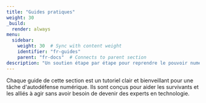 ```yaml
---
title: "Guides pratiques"
weight: 30
_build:
  render: always
menu:
  sidebar:
    weight: 30  # Sync with content weight
    identifier: "fr-guides"
    parent: "fr-docs"  # Connects to parent section
description: "Un soutien étape par étape pour reprendre le pouvoir numérique—avec calme, concentration, une action à la fois."
---
```


Chaque guide de cette section est un tutoriel clair et bienveillant pour une tâche d'autodéfense numérique. Ils sont conçus pour aider les survivants et les alliés à agir sans avoir besoin de devenir des experts en technologie.
